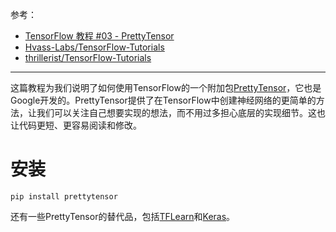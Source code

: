 参考：

- [TensorFlow 教程 #03 - PrettyTensor](https://zhuanlan.zhihu.com/p/26808093)
- [Hvass-Labs/TensorFlow-Tutorials](https://github.com/Hvass-Labs/TensorFlow-Tutorials)
- [thrillerist/TensorFlow-Tutorials](https://github.com/thrillerist/TensorFlow-Tutorials)


----------
这篇教程为我们说明了如何使用TensorFlow的一个附加包[PrettyTensor](https://github.com/google/prettytensor)，它也是Google开发的。PrettyTensor提供了在TensorFlow中创建神经网络的更简单的方法，让我们可以关注自己想要实现的想法，而不用过多担心底层的实现细节。这也让代码更短、更容易阅读和修改。

# 安装

```
pip install prettytensor
```

还有一些PrettyTensor的替代品，包括[TFLearn](https://github.com/tflearn/tflearn)和[Keras](https://github.com/keras-team/keras)。

